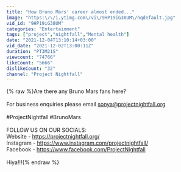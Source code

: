 ```yaml
---
title: "How Bruno Mars' career almost ended..."
image: "https:\/\/i.ytimg.com\/vi\/9HP19iG38UM\/hqdefault.jpg"
vid_id: "9HP19iG38UM"
categories: "Entertainment"
tags: ["project","nightfall","Mental health"]
date: "2021-12-04T13:10:14+03:00"
vid_date: "2021-12-02T13:00:11Z"
duration: "PT3M21S"
viewcount: "74766"
likeCount: "5666"
dislikeCount: "32"
channel: "Project Nightfall"
---
```

{% raw %}Are there any Bruno Mars fans here?<br /><br />For business enquiries please email sonya@projectnightfall.org<br /><br />#ProjectNightfall #BrunoMars<br /><br />FOLLOW US ON OUR SOCIALS:<br />Website - <a rel="nofollow" target="blank" href="https://projectnightfall.org/">https://projectnightfall.org/</a><br />Instagram - <a rel="nofollow" target="blank" href="https://www.instagram.com/projectnightfall/">https://www.instagram.com/projectnightfall/</a><br />Facebook - <a rel="nofollow" target="blank" href="https://www.facebook.com/ProjectNightfall">https://www.facebook.com/ProjectNightfall</a><br /><br />Hiya!!!{% endraw %}
